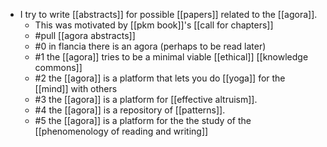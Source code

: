 - I try to write [[abstracts]] for possible [[papers]] related to the [[agora]].
	- This was motivated by [[pkm book]]'s [[call for chapters]]
	- #pull [[agora abstracts]]
	- #0 in flancia there is an agora (perhaps to be read later)
	- #1 the [[agora]] tries to be a minimal viable [[ethical]] [[knowledge commons]]
	- #2 the [[agora]] is a platform that lets you do [[yoga]] for the [[mind]] with others
	- #3 the [[agora]] is a platform for [[effective altruism]].
	- #4 the [[agora]] is a repository of [[patterns]].
	- #5 the [[agora]] is a platform for the the study of the [[phenomenology of reading and writing]]
